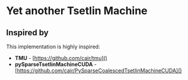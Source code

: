 # Yet another Tsetlin Machine

## Inspired by

This implementation is highly inspired:

- **TMU** - [https://github.com/cair/tmu]()
- **pySparseTsetlinMachineCUDA** - [https://github.com/cair/PySparseCoalescedTsetlinMachineCUDA]()
